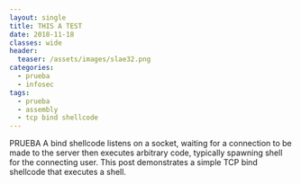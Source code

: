 ```yaml
---
layout: single
title: THIS A TEST
date: 2018-11-18
classes: wide
header:
  teaser: /assets/images/slae32.png
categories:
  - prueba
  - infosec
tags:
  - prueba
  - assembly
  - tcp bind shellcode
---
```

PRUEBA A bind shellcode listens on a socket, waiting for a connection to be made to the server then executes arbitrary code, typically spawning shell for the connecting user. This post demonstrates a simple TCP bind shellcode that executes a shell.
